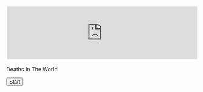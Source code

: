 <!DOCTYPE html>
<html>
<head>
<link rel="stylesheet" type="text/css" href="README.md">
    <title>Login page</title>
<style>
h2 {text-align: center;}
     <style>
    body {
.container { 
  height: 200px;
  position: relative; 
}
.center {
  margin: 0;
  position: absolute;
  top: 50%;
  left: 50%;
  -ms-transform: translate(-50%, -50%);
  transform: translate(-50%, -50%);
}
    </style>
</style>
<body>
<h2><iframe title='Number of deaths' src='https://www.theworldcounts.com/embeds/counters/126?background_color=white&color=black&font_family=%22Helvetica+Neue%22%2C+Arial%2C+sans-serif&font_size=14' style='border: none' height='140' width='500'></iframe></h2>
 <div class="container">
  <div class="center">
    <p></p>
    <p>Deaths In The World</p>
    <button onclick="startCounting()">Start</button>
    <script>
        let count = 0;
        let intervalId; // to store the interval ID
        function startCounting() {
            // Check if the counting is already in progress
            if (!intervalId) {
                intervalId = setInterval(function() {
                    count++;
                    document.getElementById('countDisplay').innerText = "" + count;
                }, 1500); // 1500 milliseconds = 1.5 seconds
            }
        }
    </script>
 <br>
 <br>
    <div id="countDisplay"></div>
    </div>
</div>

</body>
</html>
